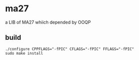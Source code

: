 # ma27
a LIB of MA27 whiich depended by OOQP

## build  

`./configure CPPFLAGS="-fPIC" CFLAGS="-fPIC" FFLAGS="-fPIC"`  
`sudo make install`
